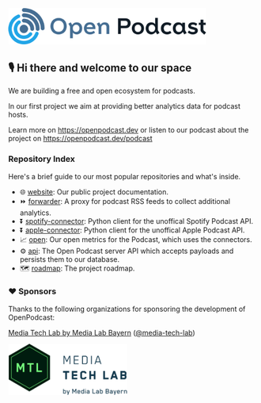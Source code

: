 <img src="/profile/openpodcast.png" width="400px" />


## 🎙️ Hi there and welcome to our space 

We are building a free and open ecosystem for podcasts.

In our first project we aim at providing better analytics data for podcast hosts.

Learn more on https://openpodcast.dev or listen to our podcast about the project on https://openpodcast.dev/podcast

### Repository Index

Here's a brief guide to our most popular repositories and what's inside.

- 🌐 [website](https://github.com/openpodcast/website): Our public project documentation.
- ⏩ [forwarder](https://github.com/openpodcast/forwarder): A proxy for podcast RSS feeds to collect additional analytics.
- ⏬ [spotify-connector](https://github.com/openpodcast/spotify-connector): Python client for the unoffical Spotify Podcast API.
- ⏬ [apple-connector](https://github.com/openpodcast/apple-connector): Python client for the unoffical Apple Podcast API.
- 📈 [open](https://github.com/openpodcast/open): Our open metrics for the Podcast, which uses the connectors.
- ⚙️ [api](https://github.com/openpodcast/api): The Open Podcast server API which accepts payloads and persists them to our database.
- 🗺️ [roadmap](https://github.com/openpodcast/roadmap): The project roadmap.

### ❤️ Sponsors

Thanks to the following organizations for sponsoring the development of OpenPodcast:

<a href="https://media-tech-lab.com">Media Tech Lab by Media Lab Bayern</a> (<a href="https://github.com/media-tech-lab">@media-tech-lab</a>)

<a href="https://media-tech-lab.com">
    <img src="https://raw.githubusercontent.com/media-tech-lab/.github/main/assets/mtl-powered-by.png" width="240" title="Media Tech Lab powered by logo">
</a>
